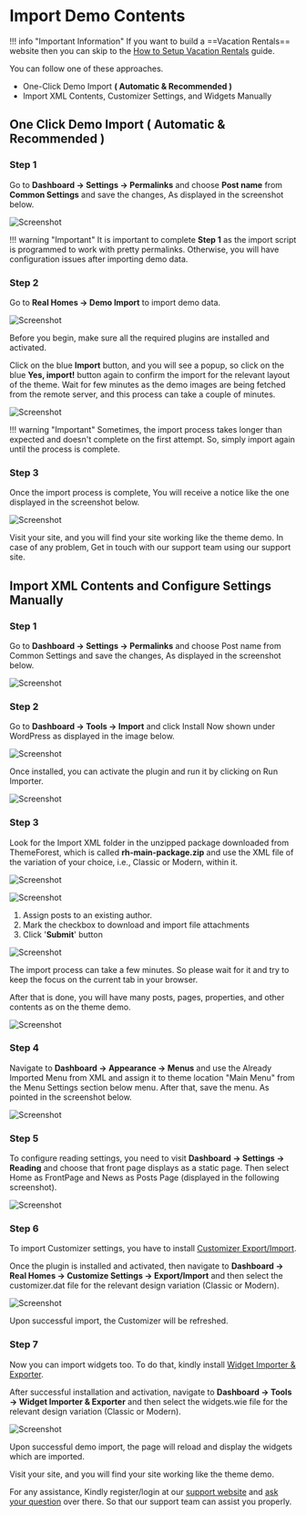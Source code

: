 # Import Demo Contents

!!! info "Important Information"
    If you want to build a ==Vacation Rentals== website then you can skip to the [How to Setup Vacation Rentals](vacation-rentals-setup.md) guide.

You can follow one of these approaches.

- One-Click Demo Import **( Automatic & Recommended )**
- Import XML Contents, Customizer Settings, and Widgets Manually

## One Click Demo Import ( Automatic & Recommended )

### **Step 1**

Go to **Dashboard → Settings → Permalinks** and choose **Post name** from **Common Settings** and save the changes, As displayed in the screenshot below.

![Screenshot](images/import-demo/permalinks.jpg)

!!! warning "Important"
    It is important to complete **Step 1** as the import script is programmed to work with pretty permalinks. Otherwise, you will have configuration issues after importing demo data.

### **Step 2**

Go to **Real Homes → Demo Import** to import demo data.

![Screenshot](images/import-demo/import-demo-data.png)

Before you begin, make sure all the required plugins are installed and activated.

Click on the blue **Import** button, and you will see a popup, so click on the blue **Yes, import!** button again to confirm the import for the relevant layout of the theme. Wait for few minutes as the demo images are being fetched from the remote server, and this process can take a couple of minutes.

![Screenshot](images/import-demo/one-click-demo-import.png)

!!! warning "Important"
    Sometimes, the import process takes longer than expected and doesn't complete on the first attempt. So, simply import again until the process is complete.

### **Step 3**

Once the import process is complete, You will receive a notice like the one displayed in the screenshot below.

![Screenshot](images/import-demo/all-done.png)

Visit your site, and you will find your site working like the theme demo. In case of any problem, Get in touch with our support team using our support site.

## Import XML Contents and Configure Settings Manually

### **Step 1**

Go to **Dashboard → Settings → Permalinks** and choose Post name from Common Settings and save the changes, As displayed in the screenshot below.

![Screenshot](images/import-demo/permalinks.jpg)

### **Step 2**

Go to **Dashboard → Tools → Import** and click Install Now shown under WordPress as displayed in the image below.

![Screenshot](images/import-demo/install-wordpress-importer.png)

Once installed, you can activate the plugin and run it by clicking on Run Importer.

![Screenshot](images/import-demo/run-wordpress-importer.png)

### **Step 3**

Look for the Import XML folder in the unzipped package downloaded from ThemeForest, which is called **rh-main-package.zip** and use the XML file of the variation of your choice, i.e., Classic or Modern, within it.

![Screenshot](images/import-demo/xml-file-selection.png)

![Screenshot](images/import-demo/upload-and-import.png)

1. Assign posts to an existing author.
2. Mark the checkbox to download and import file attachments
3. Click '**Submit**' button

![Screenshot](images/import-demo/assign-post.png)

The import process can take a few minutes. So please wait for it and try to keep the focus on the current tab in your browser.

After that is done, you will have many posts, pages, properties, and other contents as on the theme demo.

![Screenshot](images/import-demo/importer-all-done.png)

### **Step 4**

Navigate to **Dashboard → Appearance → Menus** and use the Already Imported Menu from XML and assign it to theme location "Main Menu" from the Menu Settings section below menu. After that, save the menu. As pointed in the screenshot below.

![Screenshot](images/import-demo/menu-assignment.png)

### **Step 5**

To configure reading settings, you need to visit **Dashboard → Settings → Reading** and choose that front page displays as a static page. Then select Home as FrontPage and News as Posts Page (displayed in the following screenshot).

![Screenshot](images/import-demo/home-and-blog-settings.png)

### **Step 6**

To import Customizer settings, you have to install [Customizer Export/Import](https://wordpress.org/plugins/customizer-export-import/). 

Once the plugin is installed and activated, then navigate to **Dashboard → Real Homes → Customize Settings → Export/Import** and then select the customizer.dat file for the relevant design variation (Classic or Modern).

![Screenshot](images/import-demo/import-customizer-settings.png)

Upon successful import, the Customizer will be refreshed.

### **Step 7**

Now you can import widgets too. To do that, kindly install [Widget Importer & Exporter](https://wordpress.org/plugins/widget-importer-exporter/). 

After successful installation and activation, navigate to **Dashboard → Tools → Widget Importer & Exporter** and then select the widgets.wie file for the relevant design variation (Classic or Modern).

![Screenshot](images/import-demo/import-widget-settings.png)

Upon successful demo import, the page will reload and display the widgets which are imported.

Visit your site, and you will find your site working like the theme demo.

For any assistance, Kindly register/login at our [support website](https://support.inspirythemes.com/login-register/) and [ask your question](https://support.inspirythemes.com/ask-question/) over there. So that our support team can assist you properly.